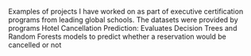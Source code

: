 Examples of projects I have worked on as part of executive certification programs from leading global schools. The datasets were provided by programs
Hotel Cancellation Prediction: Evaluates Decision Trees and Random Forests models to predict whether a reservation would be cancelled or not
